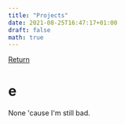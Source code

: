 ```yaml
---
title: "Projects"
date: 2021-08-25T16:47:17+01:00
draft: false
math: true
---
```


[Return](https://miguelrcborges.github.io)

# e

None 'cause I'm still bad.
